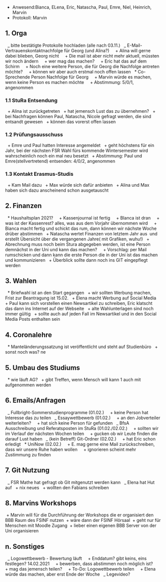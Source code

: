 ---
---

- Anwesend:Bianca, ELena, Eric, Natascha, Paul, Emre, Niel, Heinrich, Marvin
- Protokoll: Marvin

## 1. Orga

  _ bitte bestätigte Protokolle hochladen (alle nach 03.11.)
  _ E-Mail-Vertrauenskontaktnachfolge für Georg (und Alina?)
    + Alina will gerne dabei blieben, Georg nicht
    + Die mail ist aber nicht mehr aktuell, müssten wir noch ändern
    + wer mag das machen?
    + Eric hat das auf dem Schirm
    + Noch eine weitere Person, die für Georg die Nachfolge antreten möchte?
    + können wir aber auch erstmal noch offen lassen
  \* Co-Sprechende Person Nachfolge für Georg
    + Marvin würde es machen, wenn keine Person es machen möchte
    + Abstimmung: 5/0/1, angenommen

### 1.1 StuRa Entsendung

  + Alina ist zurückgetreten
  + hat jemensch Lust das zu übernehmen?
  + bei Nachfragen können Paul, Natascha, Nicole gefragt werden, die sind entsandt gewesen
  + können das vorerst offen lassen

### 1.2 Prüfungsausschuss

  + Emre und Paul hatten Interesse angemeldet
  + geht höchstens für ein Jahr, bei der nächsten FSR Wahl fürs kommende Wintersemester wird wahrscheinlich noch ein mal neu besetzt
  + Abstimmung: Paul und Emre(stellvertretend) entsenden: 4/0/2, angenommen

### 1.3 Kontakt Erasmus-Studis

  + Kam Mail dazu
  + Max würde sich dafür anbieten
  + Alina und Max haben sich dazu anscheinend schon ausgetauscht

## 2. Finanzen

  \* Haushaltsplan 2021?
    + Kassenjournal ist fertig
    + BIanca ist dran
    + was ist der Kassenrest? alles, was aus dem Vorjahr übernommen wird
    + Bianca macht fertig und schickt das rum, dann können wir nächste Woche drüber abstimmen
  + Natascha wertet Finanzen von letztem Jahr aus  und erstellt Übersicht über die vergangenen Jahre( mit Grafiken, wuhu!)
  + Abrechnung muss noch beim Stura abgegeben werden, ist eine Person demnächst in der Uni und kann das machen?
    + Vorschlag: per Mail rumschicken und dann kann die erste Person die in der Uni ist das machen und kommunizieren
  + Überblick sollte dann noch ins GIT eingepflegt werden

## 3. Wahlen

  \* Briefwahl ist an den Start gegangen
  + wir sollten Werbung machen, Frist zur Beantragung ist 15.02.
  + Elena macht Werbung auf Social Media
  + Paul kann sich vorstellen einen Newsartikel zu schreiben, Eric klatscht das dann ins Internet auf der Webseite
  + alte Wahlunterlagen sind noch immer gültig
  + sollte auch auf jeden Fall im Newsartikel und in den Social Media Posts enthalten sein

## 4. Coronalehre

  \* Manteländerungssatzung ist veröffentlicht und steht auf Studienbüro
  + sonst noch was? ne

## 5. Umbau des Studiums

  \* wie läuft AG?
  + gibt Treffen, wenn Mensch will kann 1 auch mit aufgenommen werden

## 6. Emails/Anfragen

  _ Fullbright-Sommerstudienprogramme (01.02.)
    + keine Person hat Interesse das zu teilen
  _ Essaywettbewerb (01.02.)
    + an den Jobverteiler weiterleiten?
    + hat sich keine Person für gefunden
  _ BfsA Ausschreibung und Referatsposten im StuRa (01.02./02.02.)
    + sollten wir im Verlauf der nächsten Wochen teilen
    + gucken ob wir Leute finden die darauf Lust haben
  _ (kein Betreff) Git-Ordner (02.02.)
    + hat Eric schon erledigt
  \* UniNow (02.02.)
    + E. mag gerne eine Mail zurückschreiben, dass wir unsere Ruhe haben wollen
    + ignorieren scheint mehr Zustimmung zu finden

## 7. Git Nutzung

  _ FSR Mathe hat gefragt ob Git mitgenutzt werden kann
  _ Elena hat Hut auf
  + nix neues
  + wollten den Fabians schreiben

## 8. Marvins Workshops

 + Marvin will für die Durchführung der Workshops die er organisiert den BBB Raum des FSINF nutzen
 + wäre dann der FSINF Hörsaal
 + geht nur für Menschen mit Moodle Zugang
 + lieber einen eigenen BBB Server von der Uni organisieren

## n. Sonstiges

  _ Logowettbewerb - Bewertung läuft
    + Enddatum? gibt keins, eins festlegen? 14.02.2021
    + bewerben, dass abstimmen noch möglich ist?
    + mag das jemensch teilen?
    + To-Do: Logowettbewerb teilen
    + Elena würde das machen, aber erst Ende der Woche
  _ Legevideo?
